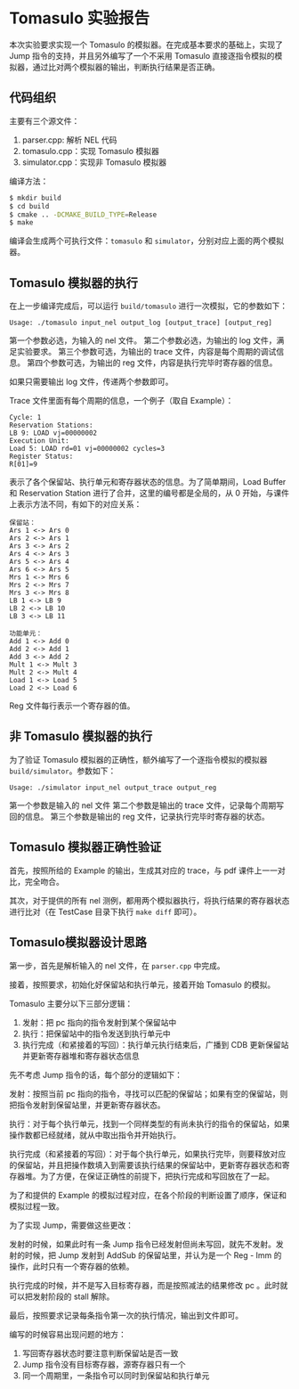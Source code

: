 # Tomasulo 实验报告

本次实验要求实现一个 Tomasulo 的模拟器。在完成基本要求的基础上，实现了 Jump 指令的支持，并且另外编写了一个不采用 Tomasulo 直接逐指令模拟的模拟器，通过比对两个模拟器的输出，判断执行结果是否正确。

## 代码组织

主要有三个源文件：

1. parser.cpp: 解析 NEL 代码
2. tomasulo.cpp：实现 Tomasulo 模拟器
3. simulator.cpp：实现非 Tomasulo 模拟器

编译方法：

```bash
$ mkdir build
$ cd build
$ cmake .. -DCMAKE_BUILD_TYPE=Release
$ make
```

编译会生成两个可执行文件：`tomasulo` 和 `simulator`，分别对应上面的两个模拟器。

## Tomasulo 模拟器的执行

在上一步编译完成后，可以运行 `build/tomasulo` 进行一次模拟，它的参数如下：

```
Usage: ./tomasulo input_nel output_log [output_trace] [output_reg]
```

第一个参数必选，为输入的 nel 文件。
第二个参数必选，为输出的 log 文件，满足实验要求。
第三个参数可选，为输出的 trace 文件，内容是每个周期的调试信息。
第四个参数可选，为输出的 reg 文件，内容是执行完毕时寄存器的信息。

如果只需要输出 log 文件，传递两个参数即可。

Trace 文件里面有每个周期的信息，一个例子（取自 Example）：

```
Cycle: 1
Reservation Stations:
LB 9: LOAD vj=00000002
Execution Unit:
Load 5: LOAD rd=01 vj=00000002 cycles=3
Register Status:
R[01]=9 
```

表示了各个保留站、执行单元和寄存器状态的信息。为了简单期间，Load Buffer 和 Reservation Station 进行了合并，这里的编号都是全局的，从 0 开始，与课件上表示方法不同，有如下的对应关系：

```
保留站：
Ars 1 <-> Ars 0
Ars 2 <-> Ars 1
Ars 3 <-> Ars 2
Ars 4 <-> Ars 3
Ars 5 <-> Ars 4
Ars 6 <-> Ars 5
Mrs 1 <-> Mrs 6
Mrs 2 <-> Mrs 7
Mrs 3 <-> Mrs 8
LB 1 <-> LB 9
LB 2 <-> LB 10
LB 3 <-> LB 11

功能单元：
Add 1 <-> Add 0
Add 2 <-> Add 1
Add 3 <-> Add 2
Mult 1 <-> Mult 3
Mult 2 <-> Mult 4
Load 1 <-> Load 5
Load 2 <-> Load 6
```

Reg 文件每行表示一个寄存器的值。

## 非 Tomasulo 模拟器的执行

为了验证 Tomasulo 模拟器的正确性，额外编写了一个逐指令模拟的模拟器 `build/simulator`。参数如下：

```
Usage: ./simulator input_nel output_trace output_reg
```

第一个参数是输入的 nel 文件
第二个参数是输出的 trace 文件，记录每个周期写回的信息。
第三个参数是输出的 reg 文件，记录执行完毕时寄存器的状态。

## Tomasulo 模拟器正确性验证

首先，按照所给的 Example 的输出，生成其对应的 trace，与 pdf 课件上一一对比，完全吻合。

其次，对于提供的所有 nel 测例，都用两个模拟器执行，将执行结果的寄存器状态进行比对（在 TestCase 目录下执行 `make diff` 即可）。

## Tomasulo模拟器设计思路

第一步，首先是解析输入的 nel 文件，在 `parser.cpp` 中完成。

接着，按照要求，初始化好保留站和执行单元，接着开始 Tomasulo 的模拟。

Tomasulo 主要分以下三部分逻辑：

1. 发射：把 pc 指向的指令发射到某个保留站中
2. 执行：把保留站中的指令发送到执行单元中
3. 执行完成（和紧接着的写回）：执行单元执行结束后，广播到 CDB 更新保留站并更新寄存器堆和寄存器状态信息

先不考虑 Jump 指令的话，每个部分的逻辑如下：

发射：按照当前 pc 指向的指令，寻找可以匹配的保留站；如果有空的保留站，则把指令发射到保留站里，并更新寄存器状态。

执行：对于每个执行单元，找到一个同样类型的有尚未执行的指令的保留站，如果操作数都已经就绪，就从中取出指令并开始执行。

执行完成（和紧接着的写回）：对于每个执行单元，如果执行完毕，则要释放对应的保留站，并且把操作数填入到需要该执行结果的保留站中，更新寄存器状态和寄存器堆。为了方便，在保证正确性的前提下，把执行完成和写回放在了一起。

为了和提供的 Example 的模拟过程对应，在各个阶段的判断设置了顺序，保证和模拟过程一致。

为了实现 Jump，需要做这些更改：

发射的时候，如果此时有一条 Jump 指令已经发射但尚未写回，就先不发射。发射的时候，把 Jump 发射到 AddSub 的保留站里，并认为是一个 Reg - Imm 的 操作，此时只有一个寄存器的依赖。

执行完成的时候，并不是写入目标寄存器，而是按照减法的结果修改 pc 。此时就可以把发射阶段的 stall 解除。

最后，按照要求记录每条指令第一次的执行情况，输出到文件即可。

编写的时候容易出现问题的地方：

1. 写回寄存器状态时要注意判断保留站是否一致
2. Jump 指令没有目标寄存器，源寄存器只有一个
3. 同一个周期里，一条指令可以同时到保留站和执行单元

